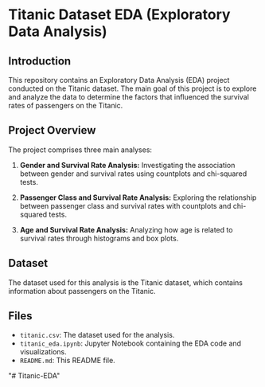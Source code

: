 # Titanic Dataset EDA (Exploratory Data Analysis)
## Introduction

This repository contains an Exploratory Data Analysis (EDA) project conducted on the Titanic dataset. The main goal of this project is to explore and analyze the data to determine the factors that influenced the survival rates of passengers on the Titanic.

## Project Overview

The project comprises three main analyses:
1. **Gender and Survival Rate Analysis:** Investigating the association between gender and survival rates using countplots and chi-squared tests.

2. **Passenger Class and Survival Rate Analysis:** Exploring the relationship between passenger class and survival rates with countplots and chi-squared tests.

3. **Age and Survival Rate Analysis:** Analyzing how age is related to survival rates through histograms and box plots.

## Dataset

The dataset used for this analysis is the  Titanic dataset, which contains information about passengers on the Titanic.

## Files

- `titanic.csv`: The dataset used for the analysis.
- `titanic_eda.ipynb`: Jupyter Notebook containing the EDA code and visualizations.
- `README.md`: This README file.






"# Titanic-EDA" 
